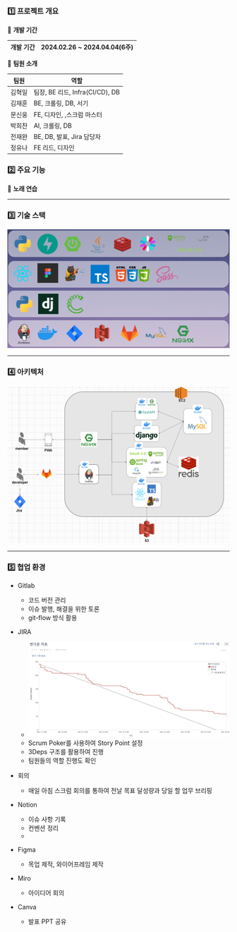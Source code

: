 ### 1️⃣ 프로젝트 개요

🌈 **개발 기간**

| 개발 기간 | 2024.02.26 ~ 2024.04.04(6주)|
| --- | --- |

🌈 **팀원 소개**

| 팀원 | 역할 |
| --- | --- |
| 김혁일 | 팀장, BE 리드, Infra(CI/CD), DB |
| 김재훈 | BE, 크롤링, DB, 서기 |
| 문신웅 | FE, 디자인, ,스크럼 마스터 |
| 박희찬 | AI, 크롤링, DB |
| 전재완 | BE, DB, 발표, Jira 담당자 |
| 정유나 | FE 리드, 디자인 |

### 2️⃣ 주요 기능

🌈 **노래 연습**

---

### 3️⃣ 기술 스택
<img src='assets/기술스택.PNG' width="800px">

---

### 4️⃣ 아키텍처
<img src='assets/아키텍처.png' width="800px">

---

### 5️⃣ 협업 환경

- Gitlab
    - 코드 버전 관리
    - 이슈 발행, 해결을 위한 토론
    - git-flow 방식 활용

- JIRA
    - <img src='assets/jira.jpg' width="800px">
    - Scrum Poker를 사용하여 Story Point 설정
    - 3Deps 구조를 활용하여 진행
    - 팀원들의 역할 진행도 확인


- 회의
    - 매일 아침 스크럼 회의를 통하여 전날 목표 달성량과 당일 할 업무 브리핑

- Notion
    - 이슈 사항 기록
    - 컨벤션 정리
    - 

- Figma
    - 목업 제작, 와이어프레임 제작

- Miro
    - 아이디어 회의

- Canva
    - 발표 PPT 공유

